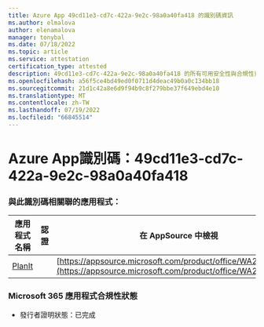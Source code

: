 ```yaml
---
title: Azure App 49cd11e3-cd7c-422a-9e2c-98a0a40fa418 的識別碼資訊
ms.author: elmalova
author: elenamalova
manager: tonybal
ms.date: 07/18/2022
ms.topic: article
ms.service: attestation
certification_type: attested
description: 49cd11e3-cd7c-422a-9e2c-98a0a40fa418 的所有可用安全性與合規性資訊。
ms.openlocfilehash: a56f5ce4bd49ed0f0711d4deac49b0a0c134bb18
ms.sourcegitcommit: 21d1c42a8e6d9f94b9c8f279bbe37f649ebd4e10
ms.translationtype: MT
ms.contentlocale: zh-TW
ms.lasthandoff: 07/19/2022
ms.locfileid: "66845514"
---
```

# <a name="azure-app-id-49cd11e3-cd7c-422a-9e2c-98a0a40fa418"></a>Azure App識別碼：49cd11e3-cd7c-422a-9e2c-98a0a40fa418


### <a name="apps-associated-with-this-id"></a>與此識別碼相關聯的應用程式：
| **應用程式名稱** | **認證** | **在 AppSource 中檢視** |
|--------------|---------------|-----------------------|
| [PlanIt](../forward/WA200004211.md) |  | [https://appsource.microsoft.com/product/office/WA200004211](https://appsource.microsoft.com/product/office/WA200004211) |

### <a name="microsoft-365-app-compliance-status"></a>Microsoft 365 應用程式合規性狀態
- 發行者證明狀態：已完成
